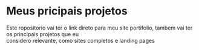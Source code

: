 # Meus pricipais projetos

Este ropositorio vai ter o link direto para meu site portifolio, tambem vai ter os principais projetos que eu <br> considero relevante, como sites completos e landing pages
